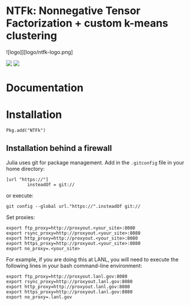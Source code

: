NTFk: Nonnegative Tensor Factorization + custom k-means clustering
===============

![logo]][logo/ntfk-logo.png]

[![][gitlab-img]][gitlab-url] [![][codecov-img]][codecov-url]

[gitlab-img]: https://gitlab.com/TensorFactorization/NTFk.jl/badges/master/pipeline.svg
[gitlab-url]: https://gitlab.com/TensorFactorization/NTFk.jl/pipelines

[codecov-img]: https://gitlab.com/TensorFactorization/NTFk.jl/badges/master/coverage.svg
[codecov-url]: https://gitlab.com/TensorFactorization/NTFk.jl

Documentation
===============


Installation
============

```
Pkg.add("NTFk")
```

Installation behind a firewall
------------------------------

Julia uses git for package management. Add in the `.gitconfig` file in your home directory:

```
[url "https://"]
        insteadOf = git://
```

or execute:

```
git config --global url."https://".insteadOf git://
```

Set proxies:

```
export ftp_proxy=http://proxyout.<your_site>:8080
export rsync_proxy=http://proxyout.<your_site>:8080
export http_proxy=http://proxyout.<your_site>:8080
export https_proxy=http://proxyout.<your_site>:8080
export no_proxy=.<your_site>
```

For example, if you are doing this at LANL, you will need to execute the
following lines in your bash command-line environment:

```
export ftp_proxy=http://proxyout.lanl.gov:8080
export rsync_proxy=http://proxyout.lanl.gov:8080
export http_proxy=http://proxyout.lanl.gov:8080
export https_proxy=http://proxyout.lanl.gov:8080
export no_proxy=.lanl.gov
```
